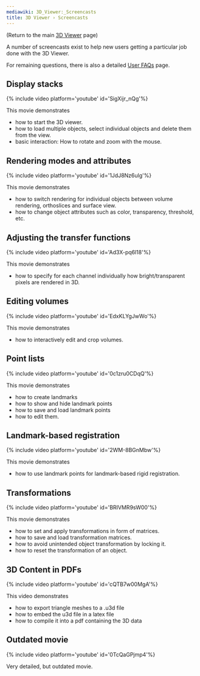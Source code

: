 ```yaml
---
mediawiki: 3D_Viewer:_Screencasts
title: 3D Viewer › Screencasts
---
```


(Return to the main [3D Viewer](/plugins/3d-viewer) page)

A number of screencasts exist to help new users getting a particular job done with the 3D Viewer.

For remaining questions, there is also a detailed [User FAQs](/plugins/3d-viewer/user-faqs) page.

## Display stacks

{% include video platform='youtube' id='SigXijr\_nQg'%}

This movie demonstrates

-   how to start the 3D viewer.
-   how to load multiple objects, select individual objects and delete them from the view.
-   basic interaction: How to rotate and zoom with the mouse.

## Rendering modes and attributes

{% include video platform='youtube' id='1JdJ8Nz6ulg'%}

This movie demonstrates

-   how to switch rendering for individual objects between volume rendering, orthoslices and surface view.
-   how to change object attributes such as color, transparency, threshold, etc.

## Adjusting the transfer functions

{% include video platform='youtube' id='Ad3X-pq6l18'%}

This movie demonstrates

-   how to specify for each channel individually how bright/transparent pixels are rendered in 3D.

## Editing volumes

{% include video platform='youtube' id='EdxKLYgJwWo'%}

This movie demonstrates

-   how to interactively edit and crop volumes.

## Point lists

{% include video platform='youtube' id='0c1zru0CDqQ'%}

This movie demonstrates

-   how to create landmarks
-   how to show and hide landmark points
-   how to save and load landmark points
-   how to edit them.

## Landmark-based registration

{% include video platform='youtube' id='2WM-8BGnMbw'%}

This movie demonstrates

-   how to use landmark points for landmark-based rigid registration.

## Transformations

{% include video platform='youtube' id='BRIVMR9sW00'%}

This movie demonstrates

-   how to set and apply transformations in form of matrices.
-   how to save and load transformation matrices.
-   how to avoid unintended object transformation by locking it.
-   how to reset the transformation of an object.

## 3D Content in PDFs

{% include video platform='youtube' id='cQTB7w00MgA'%}

This video demonstrates

-   how to export triangle meshes to a .u3d file
-   how to embed the u3d file in a latex file
-   how to compile it into a pdf containing the 3D data

## Outdated movie

{% include video platform='youtube' id='0TcQaGPjmp4'%}

Very detailed, but outdated movie.
